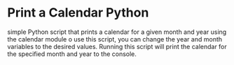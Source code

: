 # Print a Calendar Python
simple Python script that prints a calendar for a given month and year using the calendar module
o use this script, you can change the year and month variables to the desired values. Running this script will print the calendar for the specified month and year to the console.
